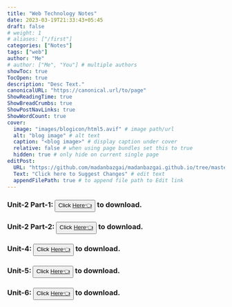 ```yaml
---
title: "Web Technology Notes"
date: 2023-03-19T21:33:43+05:45
draft: false
# weight: 1
# aliases: ["/first"]
categories: ["Notes"]
tags: ["web"]
author: "Me"
# author: ["Me", "You"] # multiple authors
showToc: true
TocOpen: true
description: "Desc Text."
canonicalURL: "https://canonical.url/to/page"
ShowReadingTime: true
ShowBreadCrumbs: true
ShowPostNavLinks: true
ShowWordCount: true
cover:
  image: "images/blogicon/html5.avif" # image path/url
  alt: "blog image" # alt text
  caption: "<blog image>" # display caption under cover
  relative: false # when using page bundles set this to true
  hidden: true # only hide on current single page
editPost:
  URL: "https://github.com/madanbazgai/madanbazgai.github.io/tree/master/content/posts/"
  Text: "Click here to Suggest Changes" # edit text
  appendFilePath: true # to append file path to Edit link
---
```


### Unit-2 Part-1: <button>Click [ Here👈](/notes/web-technology/web-tech-unit-2-part-1.pdf)</button> to download.

### Unit-2 Part-2: <button>Click [ Here👈](/notes/web-technology/web-tech-unit-2-part-2.pdf)</button> to download.

### Unit-4: <button>Click [ Here👈](/notes/web-technology/web-tech-unit-4.pdf)</button> to download.

### Unit-5: <button>Click [ Here👈](/notes/web-technology/web-tech-unit-5.pdf)</button> to download.

### Unit-6: <button>Click [ Here👈](/notes/web-technology/web-tech-unit-6.pdf)</button> to download.
